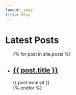 ```yaml
---
layout: page
title: Blog
---
```

<h1>Latest Posts</h1>

<ul>
  {% for post in site.posts %}
    <li>
      <h2><a href="{{ site.baseurl }}{{ post.url }}">{{ post.title }}</a></h2>
      {{ post.excerpt }}
    </li>
  {% endfor %}
</ul>
